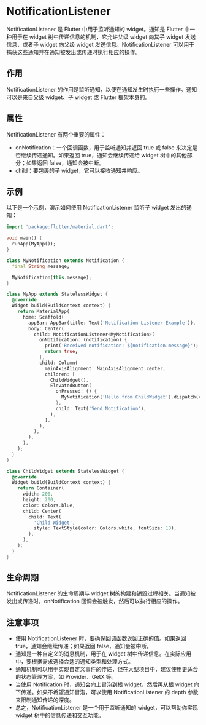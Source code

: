 # NotificationListener

NotificationListener 是 Flutter 中用于监听通知的 widget。通知是 Flutter 中一种用于在 widget 树中传递信息的机制，它允许父级 widget 向其子 widget 发送信息，或者子 widget 向父级 widget 发送信息。NotificationListener 可以用于捕获这些通知并在通知被发出或传递时执行相应的操作。

## 作用

NotificationListener 的作用是监听通知，以便在通知发生时执行一些操作。通知可以是来自父级 widget、子 widget 或 Flutter 框架本身的。

## 属性

NotificationListener 有两个重要的属性：

- onNotification：一个回调函数，用于监听通知并返回 true 或 false 来决定是否继续传递通知。如果返回 true，通知会继续传递给 widget 树中的其他部分；如果返回 false，通知会被中断。
- child：要包裹的子 widget，它可以接收通知并响应。

## 示例

以下是一个示例，演示如何使用 NotificationListener 监听子 widget 发出的通知：

```dart
import 'package:flutter/material.dart';

void main() {
  runApp(MyApp());
}

class MyNotification extends Notification {
  final String message;

  MyNotification(this.message);
}

class MyApp extends StatelessWidget {
  @override
  Widget build(BuildContext context) {
    return MaterialApp(
      home: Scaffold(
        appBar: AppBar(title: Text('Notification Listener Example')),
        body: Center(
          child: NotificationListener<MyNotification>(
            onNotification: (notification) {
              print('Received notification: ${notification.message}');
              return true;
            },
            child: Column(
              mainAxisAlignment: MainAxisAlignment.center,
              children: [
                ChildWidget(),
                ElevatedButton(
                  onPressed: () {
                    MyNotification('Hello from ChildWidget').dispatch(context);
                  },
                  child: Text('Send Notification'),
                ),
              ],
            ),
          ),
        ),
      ),
    );
  }
}

class ChildWidget extends StatelessWidget {
  @override
  Widget build(BuildContext context) {
    return Container(
      width: 200,
      height: 200,
      color: Colors.blue,
      child: Center(
        child: Text(
          'Child Widget',
          style: TextStyle(color: Colors.white, fontSize: 18),
        ),
      ),
    );
  }
}
```

## 生命周期

NotificationListener 的生命周期与 widget 树的构建和销毁过程相关。当通知被发出或传递时，onNotification 回调会被触发，然后可以执行相应的操作。

## 注意事项

- 使用 NotificationListener 时，要确保回调函数返回正确的值。如果返回 true，通知会继续传递；如果返回 false，通知会被中断。
- 通知是一种自定义的消息机制，用于在 widget 树中传递信息。在实际应用中，要根据需求选择合适的通知类型和处理方式。
- 通知机制可以用于实现自定义事件的传递，但在大型项目中，建议使用更适合的状态管理方案，如 Provider、GetX 等。
- 当使用 Notification 时，通知会向上冒泡到根 widget，然后再从根 widget 向下传递。如果不希望通知冒泡，可以使用 NotificationListener 的 depth 参数来限制通知传递的深度。
- 总之，NotificationListener 是一个用于监听通知的 widget，可以帮助你实现 widget 树中的信息传递和交互功能。
